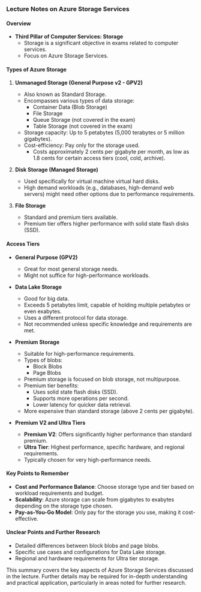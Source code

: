 ### Lecture Notes on Azure Storage Services

#### Overview
- **Third Pillar of Computer Services: Storage**
  - Storage is a significant objective in exams related to computer services.
  - Focus on Azure Storage Services.

#### Types of Azure Storage
1. **Unmanaged Storage (General Purpose v2 - GPV2)**
   - Also known as Standard Storage.
   - Encompasses various types of data storage:
     - Container Data (Blob Storage)
     - File Storage
     - Queue Storage (not covered in the exam)
     - Table Storage (not covered in the exam)
   - Storage capacity: Up to 5 petabytes (5,000 terabytes or 5 million gigabytes).
   - Cost-efficiency: Pay only for the storage used.
     - Costs approximately 2 cents per gigabyte per month, as low as 1.8 cents for certain access tiers (cool, cold, archive).

2. **Disk Storage (Managed Storage)**
   - Used specifically for virtual machine virtual hard disks.
   - High demand workloads (e.g., databases, high-demand web servers) might need other options due to performance requirements.

3. **File Storage**
   - Standard and premium tiers available.
   - Premium tier offers higher performance with solid state flash disks (SSD).

#### Access Tiers
- **General Purpose (GPV2)**
  - Great for most general storage needs.
  - Might not suffice for high-performance workloads.

- **Data Lake Storage**
  - Good for big data.
  - Exceeds 5 petabytes limit, capable of holding multiple petabytes or even exabytes.
  - Uses a different protocol for data storage.
  - Not recommended unless specific knowledge and requirements are met.

- **Premium Storage**
  - Suitable for high-performance requirements.
  - Types of blobs:
    - Block Blobs
    - Page Blobs
  - Premium storage is focused on blob storage, not multipurpose.
  - Premium tier benefits:
    - Uses solid state flash disks (SSD).
    - Supports more operations per second.
    - Lower latency for quicker data retrieval.
  - More expensive than standard storage (above 2 cents per gigabyte).

- **Premium V2 and Ultra Tiers**
  - **Premium V2**: Offers significantly higher performance than standard premium.
  - **Ultra Tier**: Highest performance, specific hardware, and regional requirements.
  - Typically chosen for very high-performance needs.

#### Key Points to Remember
- **Cost and Performance Balance**: Choose storage type and tier based on workload requirements and budget.
- **Scalability**: Azure storage can scale from gigabytes to exabytes depending on the storage type chosen.
- **Pay-as-You-Go Model**: Only pay for the storage you use, making it cost-effective.

#### Unclear Points and Further Research
- Detailed differences between block blobs and page blobs.
- Specific use cases and configurations for Data Lake storage.
- Regional and hardware requirements for Ultra tier storage.

This summary covers the key aspects of Azure Storage Services discussed in the lecture. Further details may be required for in-depth understanding and practical application, particularly in areas noted for further research.